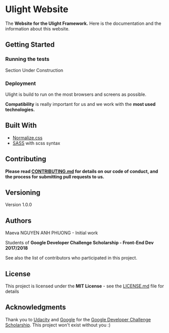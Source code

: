 # Ulight Website

The **Website for the Ulight Framework.** Here is the documentation and the information about this website.


## Getting Started


### Running the tests

Section Under Construction


### Deployment

Ulight is build to run on the most browsers and screens as possible.

**Compatibility** is really important for us and we work with the **most used technologies.**


## Built With

- [Normalize.css](https://necolas.github.io/normalize.css/)
- [SASS](http://sass-lang.com/guide) with scss syntax


## Contributing

**Please read [CONTRIBUTING.md](CONTRIBUTING.md) for details on our code of conduct, and the process for submitting pull requests to us.**


## Versioning

Version 1.0.0


## Authors

Maeva NGUYEN ANH PHUONG - Initial work

Students of **Google Developer Challenge Scholarship - Front-End Dev 2017/2018**

See also the list of contributors who participated in this project.


## License

This project is licensed under the **MIT License** - see the [LICENSE.md](LICENSE.md) file for details


## Acknowledgments

Thank you to [Udacity](https://www.udacity.com/) and [Google](https://developers.google.com/) for the [Google Developer Challenge Scholarship](https://blog.udacity.com/2017/09/announcing-60000-challenge-scholarships-udacity-google.html). This project won't exist without you :)
